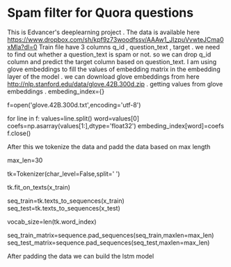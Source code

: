 # Spam filter for Quora questions
This is Edvancer's deeplearning project . The data is available here https://www.dropbox.com/sh/kpf9z73woodfssv/AAAw1_JIzpuVvwteJCma0xMla?dl=0 
Train file have 3 columns q_id , question_text , target . we need to find out whether a question_text is spam or not. 
so we can drop q_id column and predict the target column based on question_text.
I am using glove embeddings to fill the values of embedding matrix in the embedding layer of the model .
we can download glove embeddings from here http://nlp.stanford.edu/data/glove.42B.300d.zip .
getting values from glove embeddings .
embeding_index={}

f=open('glove.42B.300d.txt',encoding='utf-8')

for line in f:
    values=line.split()
    word=values[0]
    coefs=np.asarray(values[1:],dtype='float32')
    embeding_index[word]=coefs
f.close()

After this we tokenize the data and padd the data based on max length

max_len=30

tk=Tokenizer(char_level=False,split=' ')

tk.fit_on_texts(x_train)

seq_train=tk.texts_to_sequences(x_train)
seq_test=tk.texts_to_sequences(x_test)

vocab_size=len(tk.word_index)

seq_train_matrix=sequence.pad_sequences(seq_train,maxlen=max_len)
seq_test_matrix=sequence.pad_sequences(seq_test,maxlen=max_len)


After padding the data we can  build the lstm model
